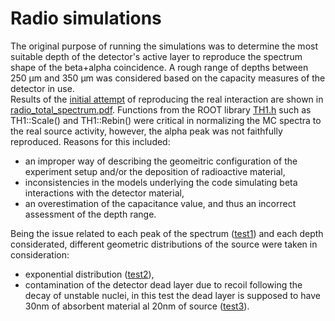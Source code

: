# Radio simulations
The original purpose of running the simulations was to determine the most suitable depth of the detector's active layer to reproduce the spectrum shape of the beta+alpha coincidence. A rough range of depths between 250 &mu;m and 350 &mu;m was considered based on the capacity measures of the detector in use.\
Results of the [initial attempt](Radio_source/Radio_simulations/Graphs/hist_radio_total.cpp) of reproducing the real interaction are shown in [radio_total_spectrum.pdf](Radio_source/Radio_simulations/Graphs/radio_total_spectrum.pdf). Functions from the ROOT library [TH1.h](https://root.cern.ch/doc/master/classTH1.html) such as TH1::Scale() and TH1::Rebin() were critical in normalizing the MC spectra to the real source activity, however, the alpha peak was not faithfully reproduced. Reasons for this included: 
* an improper way of describing the geomeitric configuration of the experiment setup and/or the deposition of radioactive material,
* inconsistencies in the models underlying the code simulating beta interactions with the detector material,
* an overestimation of the capacitance value, and thus an incorrect assessment of the depth range.

Being the issue related to each peak of the spectrum ([test1](Radio_source/Radio_simulations/Graphs/peak_at_6288keV.pdf)) and each depth considerated, different geometric distributions of the source were taken in consideration:
- exponential distribution ([test2](Radio_source/Radio_simulations/Graphs/exponential.pdf)),
- contamination of the detector dead layer due to recoil following the decay of unstable nuclei, in this test the dead layer is supposed to have 30nm of absorbent material al 20nm of source ([test3](Radio_source/Radio_simulations/Graphs/source_on_detector_20+30.pdf)).
